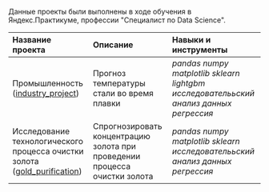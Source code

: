 Данные проекты были выполнены в ходе обучения в Яндекс.Практикуме, профессии "Специалист по Data Science".

| Название проекта | Описание | Навыки и инструменты | 
| :---------------------- | :---------------------- | :---------------------- |
| Промышленность ([industry_project](https://github.com/neyro-lesya/data_science_projects/tree/main/industry_project)) | Прогноз температуры стали во время плавки | *pandas* *numpy* *matplotlib* *sklearn* *lightgbm* *исследователььский анализ данных* *регрессия* |
| Исследование технологического процесса очистки золота ([gold_purification](https://github.com/neyro-lesya/data_science_projects/tree/main/gold_purification)) | Спрогнозировать концентрацию золота при проведении процесса очистки золота | *pandas* *numpy* *matplotlib* *sklearn* *исследователььский анализ данных* *регрессия*  |
